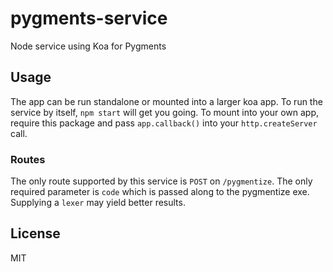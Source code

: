 pygments-service
================

Node service using Koa for Pygments

## Usage
The app can be run standalone or mounted into a larger koa app. To run the
service by itself, `npm start` will get you going. To mount into your own app,
require this package and pass `app.callback()` into your `http.createServer`
call.

### Routes
The only route supported by this service is `POST` on `/pygmentize`. The only
required parameter is `code` which is passed along to the pygmentize exe.
Supplying a `lexer` may yield better results.

## License
MIT
